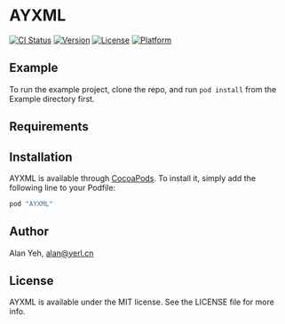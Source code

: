 # AYXML

[![CI Status](http://img.shields.io/travis/alan-yeh/AYXML.svg?style=flat)](https://travis-ci.org/alan-yeh/AYXML)
[![Version](https://img.shields.io/cocoapods/v/AYXML.svg?style=flat)](http://cocoapods.org/pods/AYXML)
[![License](https://img.shields.io/cocoapods/l/AYXML.svg?style=flat)](http://cocoapods.org/pods/AYXML)
[![Platform](https://img.shields.io/cocoapods/p/AYXML.svg?style=flat)](http://cocoapods.org/pods/AYXML)

## Example

To run the example project, clone the repo, and run `pod install` from the Example directory first.

## Requirements

## Installation

AYXML is available through [CocoaPods](http://cocoapods.org). To install
it, simply add the following line to your Podfile:

```ruby
pod "AYXML"
```

## Author

Alan Yeh, alan@yerl.cn

## License

AYXML is available under the MIT license. See the LICENSE file for more info.
